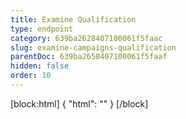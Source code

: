 ```yaml
---
title: Examine Qualification
type: endpoint
category: 639ba2628407100061f5faac
slug: examine-campaigns-qualification
parentDoc: 639ba2658407100061f5faaf
hidden: false
order: 10
---
```

[block:html]
{
  "html": "<style>\n.LanguagePicker-divider { \n  display: none; }\n  \n[title=\"Toggle library\"] { \n  display: none; }\n</style>"
}
[/block]